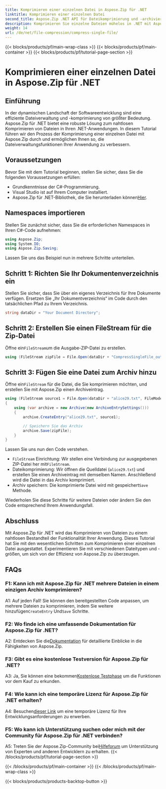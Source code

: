 ```yaml
---
title: Komprimieren einer einzelnen Datei in Aspose.Zip für .NET
linktitle: Komprimieren einer einzelnen Datei
second_title: Aspose.Zip .NET API für Dateikomprimierung und -archivierung
description: Komprimieren Sie einzelne Dateien mühelos in .NET mit Aspose.Zip. Befolgen Sie unsere Schritt-für-Schritt-Anleitung für eine effiziente Dateiverwaltung.
weight: 14
url: /de/net/file-compression/compress-single-file/
---
```


{{< blocks/products/pf/main-wrap-class >}}
{{< blocks/products/pf/main-container >}}
{{< blocks/products/pf/tutorial-page-section >}}

# Komprimieren einer einzelnen Datei in Aspose.Zip für .NET

## Einführung

In der dynamischen Landschaft der Softwareentwicklung sind eine effiziente Dateiverwaltung und -komprimierung von größter Bedeutung. Aspose.Zip für .NET bietet eine robuste Lösung zum nahtlosen Komprimieren von Dateien in Ihren .NET-Anwendungen. In diesem Tutorial führen wir den Prozess der Komprimierung einer einzelnen Datei mit Aspose.Zip durch und ermöglichen Ihnen so, die Dateiverwaltungsfunktionen Ihrer Anwendung zu verbessern.

## Voraussetzungen

Bevor Sie mit dem Tutorial beginnen, stellen Sie sicher, dass Sie die folgenden Voraussetzungen erfüllen:

- Grundkenntnisse der C#-Programmierung.
- Visual Studio ist auf Ihrem Computer installiert.
-  Aspose.Zip für .NET-Bibliothek, die Sie herunterladen können[Hier](https://releases.aspose.com/zip/net/).

## Namespaces importieren

Stellen Sie zunächst sicher, dass Sie die erforderlichen Namespaces in Ihren C#-Code aufnehmen:

```csharp
using Aspose.Zip;
using System.IO;
using Aspose.Zip.Saving;
```

Lassen Sie uns das Beispiel nun in mehrere Schritte unterteilen.

## Schritt 1: Richten Sie Ihr Dokumentenverzeichnis ein

Stellen Sie sicher, dass Sie über ein eigenes Verzeichnis für Ihre Dokumente verfügen. Ersetzen Sie „Ihr Dokumentverzeichnis“ im Code durch den tatsächlichen Pfad zu Ihrem Verzeichnis.

```csharp
string dataDir = "Your Document Directory";
```

## Schritt 2: Erstellen Sie einen FileStream für die Zip-Datei

 Öffne ein`FileStream`um die Ausgabe-ZIP-Datei zu erstellen.

```csharp
using (FileStream zipFile = File.Open(dataDir + "CompressSingleFile_out.zip", FileMode.Create))
```

## Schritt 3: Fügen Sie eine Datei zum Archiv hinzu

 Öffne ein`FileStream` für die Datei, die Sie komprimieren möchten, und erstellen Sie mit Aspose.Zip einen Archiveintrag.

```csharp
using (FileStream source1 = File.Open(dataDir + "alice29.txt", FileMode.Open, FileAccess.Read))
{
    using (var archive = new Archive(new ArchiveEntrySettings()))
    {
        archive.CreateEntry("alice29.txt", source1);

        // Speichern Sie das Archiv
        archive.Save(zipFile);
    }
}
```

Lassen Sie uns nun den Code verstehen.

- `FileStream` Einrichtung: Wir stellen eine Verbindung zur ausgegebenen ZIP-Datei her mit`FileStream`.
- Dateikomprimierung: Wir öffnen die Quelldatei (`alice29.txt`) und erstellen Sie einen Archiveintrag mit demselben Namen. Anschließend wird die Datei in das Archiv komprimiert.
-  Archiv speichern: Die komprimierte Datei wird mit gespeichert`Save` Methode.

Wiederholen Sie diese Schritte für weitere Dateien oder ändern Sie den Code entsprechend Ihrem Anwendungsfall.

## Abschluss

Mit Aspose.Zip für .NET wird das Komprimieren von Dateien zu einem nahtlosen Bestandteil der Funktionalität Ihrer Anwendung. Dieses Tutorial hat Sie mit den wesentlichen Schritten zum Komprimieren einer einzelnen Datei ausgestattet. Experimentieren Sie mit verschiedenen Dateitypen und -größen, um sich von der Effizienz von Aspose.Zip zu überzeugen.

## FAQs

### F1: Kann ich mit Aspose.Zip für .NET mehrere Dateien in einem einzigen Archiv komprimieren?

A1: Auf jeden Fall! Sie können den bereitgestellten Code anpassen, um mehrere Dateien zu komprimieren, indem Sie weitere hinzufügen`CreateEntry` Und`Save` Schritte.

### F2: Wo finde ich eine umfassende Dokumentation für Aspose.Zip für .NET?

 A2: Entdecken Sie die[Dokumentation](https://reference.aspose.com/zip/net/) für detaillierte Einblicke in die Fähigkeiten von Aspose.Zip.

### F3: Gibt es eine kostenlose Testversion für Aspose.Zip für .NET?

 A3: Ja, Sie können eine bekommen[Kostenlose Testphase](https://releases.aspose.com/) um die Funktionen vor dem Kauf zu erkunden.

### F4: Wie kann ich eine temporäre Lizenz für Aspose.Zip für .NET erhalten?

 A4: Besuchen[dieser Link](https://purchase.aspose.com/temporary-license/) um eine temporäre Lizenz für Ihre Entwicklungsanforderungen zu erwerben.

### F5: Wo kann ich Unterstützung suchen oder mich mit der Community für Aspose.Zip für .NET verbinden?

 A5: Treten Sie der Aspose.Zip-Community bei[Hilfeforum](https://forum.aspose.com/c/zip/37) um Unterstützung von Experten und anderen Entwicklern zu erhalten.
{{< /blocks/products/pf/tutorial-page-section >}}

{{< /blocks/products/pf/main-container >}}
{{< /blocks/products/pf/main-wrap-class >}}

{{< blocks/products/products-backtop-button >}}
